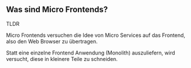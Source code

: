 ## Was sind Micro Frontends?

TLDR

Micro Frontends versuchen die Idee von Micro Services auf das Frontend, also den Web Browser zu übertragen.

Statt eine einzelne Frontend Anwendung (Monolith) auszuliefern, wird versucht, diese in kleinere Teile zu schneiden.
